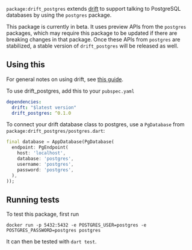 `package:drift_postgres` extends [drift](https://drift.simonbinder.eu/) to support
talking to PostgreSQL databases by using the `postgres` package.

This package is currently in beta. It uses preview APIs from the `postgres` packages,
which may require this package to be updated if there are breaking changes in that
package. Once these APIs from `postgres` are stabilized, a stable version of `drift_postgres`
will be released as well.

## Using this

For general notes on using drift, see [this guide](https://drift.simonbinder.eu/getting-started/).

To use drift_postgres, add this to your `pubspec.yaml`
```yaml
dependencies:
  drift: "$latest version"
  drift_postgres: ^0.1.0
```

To connect your drift database class to postgres, use a `PgDatabase` from `package:drift_postgres/postgres.dart`:

```dart
final database = AppDatabase(PgDatabase(
  endpoint: PgEndpoint(
    host: 'localhost',
    database: 'postgres',
    username: 'postgres',
    password: 'postgres',
  ),
));
```

## Running tests

To test this package, first run

```
docker run -p 5432:5432 -e POSTGRES_USER=postgres -e POSTGRES_PASSWORD=postgres postgres
```

It can then be tested with `dart test`.
